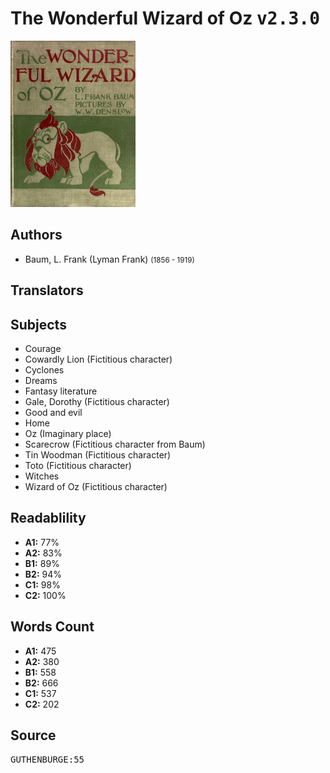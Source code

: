 # The Wonderful Wizard of Oz <kbd>v2.3.0</kbd>

![](./cover.medium.jpg "")

## Authors


 - Baum, L. Frank (Lyman Frank) <small>(1856 - 1919)</small>

## Translators



## Subjects


 - Courage
 - Cowardly Lion (Fictitious character)
 - Cyclones
 - Dreams
 - Fantasy literature
 - Gale, Dorothy (Fictitious character)
 - Good and evil
 - Home
 - Oz (Imaginary place)
 - Scarecrow (Fictitious character from Baum)
 - Tin Woodman (Fictitious character)
 - Toto (Fictitious character)
 - Witches
 - Wizard of Oz (Fictitious character)

## Readablility


 - **A1:** 77%
 - **A2:** 83%
 - **B1:** 89%
 - **B2:** 94%
 - **C1:** 98%
 - **C2:** 100%

## Words Count


 - **A1:** 475
 - **A2:** 380
 - **B1:** 558
 - **B2:** 666
 - **C1:** 537
 - **C2:** 202

## Source


<kbd>GUTHENBURGE:55</kbd>
